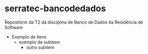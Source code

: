 # serratec-bancodedados
Repositório da T2 da disciplina de Banco de Dados da Residência de Software
* Exemplo de Itens
  * exemplo de subitem
    * outro subitem